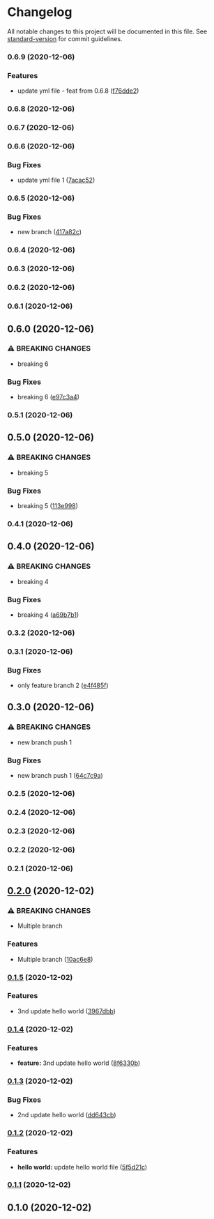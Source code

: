 # Changelog

All notable changes to this project will be documented in this file. See [standard-version](https://github.com/conventional-changelog/standard-version) for commit guidelines.

### 0.6.9 (2020-12-06)


### Features

* update yml file - feat from 0.6.8 ([f76dde2](https://github.com/murad357/java-maven-standard-version-sample-master/commit/f76dde26cc8c9e6bf79a763b51a794501a43bd66))

### 0.6.8 (2020-12-06)

### 0.6.7 (2020-12-06)

### 0.6.6 (2020-12-06)

### Bug Fixes

* update yml file 1 ([7acac52](https://github.com/murad357/java-maven-standard-version-sample-master/commit/7acac5265db0076ea8ee4bc873fcc6eb9e82b427))

### 0.6.5 (2020-12-06)


### Bug Fixes

* new branch ([417a82c](https://github.com/murad357/java-maven-standard-version-sample-master/commit/417a82cd35a590fa761beb0480b5f950a8c04b3e))

### 0.6.4 (2020-12-06)

### 0.6.3 (2020-12-06)

### 0.6.2 (2020-12-06)

### 0.6.1 (2020-12-06)

## 0.6.0 (2020-12-06)


### ⚠ BREAKING CHANGES

* breaking 6

### Bug Fixes

* breaking 6 ([e97c3a4](https://github.com/murad357/java-maven-standard-version-sample-master/commit/e97c3a47179ce73777aee7b690776eff13414d51))

### 0.5.1 (2020-12-06)

## 0.5.0 (2020-12-06)


### ⚠ BREAKING CHANGES

* breaking 5

### Bug Fixes

* breaking 5 ([113e998](https://github.com/murad357/java-maven-standard-version-sample-master/commit/113e99881a201bdeaab90aa06f74a4df6eead558))

### 0.4.1 (2020-12-06)

## 0.4.0 (2020-12-06)


### ⚠ BREAKING CHANGES

* breaking 4

### Bug Fixes

* breaking 4 ([a69b7b1](https://github.com/murad357/java-maven-standard-version-sample-master/commit/a69b7b133b0c59c15d97caed7756806d7331ddfe))

### 0.3.2 (2020-12-06)

### 0.3.1 (2020-12-06)


### Bug Fixes

* only feature branch 2 ([e4f485f](https://github.com/murad357/java-maven-standard-version-sample-master/commit/e4f485fd3a38b2f8d82718a3b4109c78f3d0e0e1))

## 0.3.0 (2020-12-06)


### ⚠ BREAKING CHANGES

* new branch push 1

### Bug Fixes

* new branch push 1 ([64c7c9a](https://github.com/murad357/java-maven-standard-version-sample-master/commit/64c7c9a1360334204782ba0ee6bce015d6b78396))

### 0.2.5 (2020-12-06)

### 0.2.4 (2020-12-06)

### 0.2.3 (2020-12-06)

### 0.2.2 (2020-12-06)

### 0.2.1 (2020-12-06)

## [0.2.0](https://github.com/murad357/java-maven-standard-version-sample-master/compare/v0.1.5...v0.2.0) (2020-12-02)


### ⚠ BREAKING CHANGES

* Multiple branch

### Features

* Multiple branch ([10ac6e8](https://github.com/murad357/java-maven-standard-version-sample-master/commit/10ac6e800c6e473d54b895c4748ee155a7ca6b7c))

### [0.1.5](https://github.com/murad357/java-maven-standard-version-sample-master/compare/v0.1.4...v0.1.5) (2020-12-02)


### Features

* 3nd update hello world ([3967dbb](https://github.com/murad357/java-maven-standard-version-sample-master/commit/3967dbb21c9b55f6186b1f4c263075d1f4c2d80f))

### [0.1.4](https://github.com/murad357/java-maven-standard-version-sample-master/compare/v0.1.3...v0.1.4) (2020-12-02)


### Features

* **feature:** 3nd update hello world ([8f6330b](https://github.com/murad357/java-maven-standard-version-sample-master/commit/8f6330b47bd1967fecbf1f191be099267983ce8e))

### [0.1.3](https://github.com/murad357/java-maven-standard-version-sample-master/compare/v0.1.2...v0.1.3) (2020-12-02)


### Bug Fixes

* 2nd update hello world ([dd643cb](https://github.com/murad357/java-maven-standard-version-sample-master/commit/dd643cbfe5e1af8640a03a75e7e7f693593ca194))

### [0.1.2](https://github.com/murad357/java-maven-standard-version-sample-master/compare/v0.1.1...v0.1.2) (2020-12-02)


### Features

* **hello world:** update hello world file ([5f5d21c](https://github.com/murad357/java-maven-standard-version-sample-master/commit/5f5d21cec43f5119c4cff538923cf25608c98b5b))

### [0.1.1](https://github.com/murad357/java-maven-standard-version-sample-master/compare/v0.1.0...v0.1.1) (2020-12-02)

## 0.1.0 (2020-12-02)
